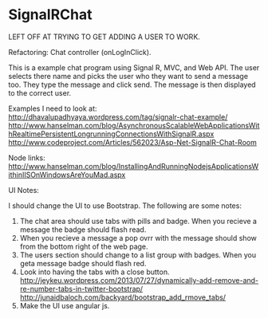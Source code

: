 SignalRChat
===========

LEFT OFF AT TRYING TO GET ADDING A USER TO WORK.

Refactoring:
	Chat controller (onLogInClick).

This is a example chat program using Signal R, MVC, and Web API. The user selects there name and picks the user who they want to send a message too. They type the message and click send. The message is then displayed to the correct user.

Examples I need to look at:
	http://dhavalupadhyaya.wordpress.com/tag/signalr-chat-example/
	http://www.hanselman.com/blog/AsynchronousScalableWebApplicationsWithRealtimePersistentLongrunningConnectionsWithSignalR.aspx
	http://www.codeproject.com/Articles/562023/Asp-Net-SignalR-Chat-Room

Node links:
	http://www.hanselman.com/blog/InstallingAndRunningNodejsApplicationsWithinIISOnWindowsAreYouMad.aspx
	
	
UI Notes:

I should change the UI to use Bootstrap. The following are some notes:

1) The chat area should use tabs with pills and badge. When you recieve a message the badge should flash read.
2) When you recieve a message a pop ovrr with the message should show from the bottom right of the web page.
3) The users section should change to a list group with badges. When you geta message badge should flash red.
4) Look into having the tabs with a close button.
	http://jeykeu.wordpress.com/2013/07/27/dynamically-add-remove-and-re-number-tabs-in-twitter-bootstrap/
	http://junaidbaloch.com/backyard/bootstrap_add_rmove_tabs/
5) Make the UI use angular js.
